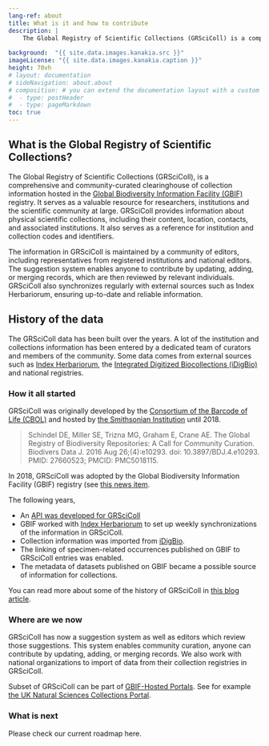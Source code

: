 ```yaml
---
lang-ref: about
title: What is it and how to contribute
description: |
    The Global Registry of Scientific Collections (GRSciColl) is a comprehensive, community-curated clearing house of information on scientific collections, which builds on previous efforts developed by the Consortium of the Barcode of Life (CBOL).
    
background:  "{{ site.data.images.kanakia.src }}"
imageLicense: "{{ site.data.images.kanakia.caption }}"
height: 70vh
# layout: documentation
# sideNavigation: about.about
# composition: # you can extend the documentation layout with a custom composition
#  - type: postHeader
#  - type: pageMarkdown
toc: true
---
```


## What is the Global Registry of Scientific Collections?

The Global Registry of Scientific Collections (GRSciColl), is a comprehensive and community-curated clearinghouse of collection information hosted in the [Global Biodiversity Information Facility (GBIF)](https://www.gbif.org) registry. It serves as a valuable resource for researchers, institutions and the scientific community at large. GRSciColl provides information about physical scientific collections, including their content, location, contacts, and associated institutions. It also serves as a reference for institution and collection codes and identifiers.

The information in GRSciColl is maintained by a community of editors, including representatives from registered institutions and national editors. The suggestion system enables anyone to contribute by updating, adding, or merging records, which are then reviewed by relevant individuals. GRSciColl also synchronizes regularly with external sources such as Index Herbariorum, ensuring up-to-date and reliable information.


## History of the data

The GRSciColl data has been built over the years. A lot of the institution and collections information has been entered by a dedicated team of curators and members of the community. Some data comes from external sources such as [Index Herbariorum](https://sweetgum.nybg.org/science/ih/), the [Integrated Digitized Biocollections (iDigBio)](https://www.idigbio.org) and national registries.

### How it all started

GRSciColl was originally developed by the [Consortium of the Barcode of Life (CBOL)](https://www.gbif.org/participant/287) and hosted by [the Smithsonian Institution](https://www.si.edu) until 2018.

> Schindel DE, Miller SE, Trizna MG, Graham E, Crane AE. The Global Registry of Biodiversity Repositories: A Call for Community Curation. Biodivers Data J. 2016 Aug 26;(4):e10293. doi: 10.3897/BDJ.4.e10293. PMID: 27660523; PMCID: PMC5018115.

In 2018, GRSciColl was adopted by the Global Biodiversity Information Facility (GBIF) registry (see [this news item](https://www.gbif.org/news/5kyAslpqTVxYqZTwYn1cub/gbif-provides-new-home-for-the-global-registry-of-scientific-collections).

The following years,
* An [API was developed for GRSciColl](/api)
* GBIF worked with [Index Herbariorum](https://sweetgum.nybg.org/science/ih/) to set up weekly synchronizations of the information in GRSciColl.
* Collection information was imported from [iDigBio](https://www.idigbio.org).
* The linking of specimen-related occurrences published on GBIF to GRSciColl entries was enabled.
* The metadata of datasets published on GBIF became a possible source of information for collections.

You can read more about some of the history of GRSciColl in [this blog article](https://data-blog.gbif.org/post/grscicoll-2021/).

### Where are we now

GRSciColl has now a suggestion system as well as editors which review those suggestions. This system enables community curation, anyone can contribute by updating, adding, or merging records.
We also work with national organizations to import of data from their collection registries in GRSciColl.

Subset of GRSciColl can be part of [GBIF-Hosted Portals](https://www.gbif.org/hosted-portals). See for example [the UK Natural Sciences Collections Portal](https://data.dissco-uk.org).

### What is next

Please check our current roadmap here.
